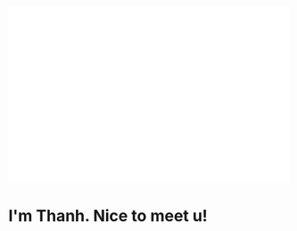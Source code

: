 <a href="#" target="_blank">
  <img src="svg/trungquandev.svg" width="1200" alt="trungquandev-official" />
</a>

# I'm Thanh. Nice to meet u!
